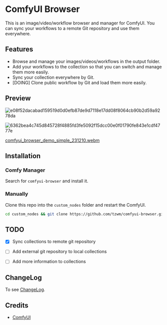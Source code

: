 # ComfyUI Browser

This is an image/video/workflow browser and manager for ComfyUI.
You can sync your workflows to a remote Git repository and use them everywhere.


## Features

- Browse and manage your images/videos/workflows in the output folder.
- Add your workflows to the collection so that you can switch and manage them more easily.
- Sync your collection everywhere by Git.
- [DOING] Clone public workflow by Git and load them more easily.


## Preview

![e08f52dacabad159519d0d0efb87de9d7118e17dd08f8064cb90b2d59a9278da](https://github.com/tzwm/comfyui-browser/assets/828837/46c03aec-1047-4890-8d28-509448a14e02)

![6362bea4c745d845728f4885fd3fe5092f15dcc00e0f01790fe843e1cdf4777e](https://github.com/tzwm/comfyui-browser/assets/828837/41b793c3-05eb-447e-8f14-993187a2c906)

[comfyui_browser_demo_simple_231210.webm](https://github.com/tzwm/comfyui-browser/assets/828837/1eb67a5c-a40d-4b34-af78-687c05478639)



## Installation

### Comfy Manager

Search for `comfyui-browser` and install it.

### Manually

Clone this repo into the `custom_nodes` folder and restart the ComfyUI.

```bash
cd custom_nodes && git clone https://github.com/tzwm/comfyui-browser.git
```


## TODO

- [x] Sync collections to remote git repository
- [ ] Add external git repository to local collections
- [ ] Add more information to collections


## ChangeLog

To see [ChangeLog](CHANGELOG.md).


## Credits

- [ComfyUI](https://github.com/comfyanonymous/ComfyUI)
